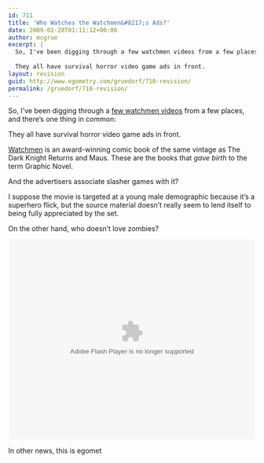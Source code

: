 ```yaml
---
id: 711
title: 'Who Watches the Watchmen&#8217;s Ads?'
date: 2009-02-28T01:11:12+00:00
author: mcgrue
excerpt: |
  So, I've been digging through a few watchmen videos from a few places, and there's one thing in common:
  
  They all have survival horror video game ads in front.
layout: revision
guid: http://www.egometry.com/gruedorf/710-revision/
permalink: /gruedorf/710-revision/
---
```

</div> 

So, I&#8217;ve been digging through a <a href=http://www.rottentomatoes.com/dor/objects/34260/watchmen/videos/watchmen\_gibbons\_071008.html target=_blank>few watchmen videos</a> from a few places, and there&#8217;s one thing in common:

They all have survival horror video game ads in front.

<a href=http://en.wikipedia.org/wiki/Watchmen target=_blank>Watchmen</a> is an award-winning comic book of the same vintage as The Dark Knight Returns and Maus. These are the books that _gave birth_ to the term Graphic Novel. 

And the advertisers associate slasher games with it?

I suppose the movie is targeted at a young male demographic because it&#8217;s a superhero flick, but the source material doesn&#8217;t really seem to lend itself to being fully appreciated by the set. 

On the other hand, who doesn&#8217;t love zombies?<div align=center> 

<embed src="http://cdn.springboard.gorillanation.com/storage/xplayer/co003.swf" type="application/x-shockwave-flash" width="500" height="407" swliveconnect="true" allowfullscreen="true" wmode="transparent" flashvars="e=4bffc0037b3a3a473a9a2f4e92ed7a23c70b2277d530099d1865f7dc06525b6c7b7d8e83cee9272d0968d8f9612b3924cdfe84b7b0bad2a4dddd4b8e4555dc1c69aecb7e2fa0df74ed93845242e67ccf574c9adc86f193a0a23c5be5fec70aa9a53caf8ce2ffbb16&#038;width=500&#038;height=407&#038;autostart=false&#038;allowscriptaccess=always&#038;usefullscreen=true&#038;autoscroll=true&#038;thumbsinplaylist=true&#038;esnapshot=4dfed81f&#038;trueurl=http://www.collider.com/entertainment/news/article.asp/aid/10997/tcid/1">
</embed></div> 

In other news, this is egomet